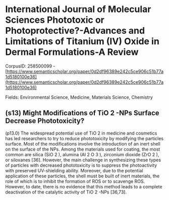 # International Journal of Molecular Sciences Phototoxic or Photoprotective?-Advances and Limitations of Titanium (IV) Oxide in Dermal Formulations-A Review

CorpusID: 258500099 - [https://www.semanticscholar.org/paper/0d2df96389e242c5ce906c51b77a1d5180100e36](https://www.semanticscholar.org/paper/0d2df96389e242c5ce906c51b77a1d5180100e36)

Fields: Environmental Science, Medicine, Materials Science, Chemistry

## (s13) Might Modifications of TiO 2 -NPs Surface Decrease Phototoxicity?
(p13.0) The widespread potential use of TiO 2 in medicine and cosmetics has led researchers to try to reduce phototoxicity by modifying the particles surface. Most of the modifications involve the introduction of an inert shell on the surface of the NPs. Among the materials used for coating, the most common are silica (SiO 2 ), alumina (Al 2 O 3 ), zirconium dioxide (ZrO 2 ), or siloxanes [36]. However, the main challenge in synthesizing these types of particles with decreased phototoxicity is to suppress the photoactivity with preserved UV-shielding ability. Moreover, due to the potential application of these particles, the shell must be built of inert materials, the role of which is to inhibit the formation of ROS or to scavenge ROS. However, to date, there is no evidence that this method leads to a complete deactivation of the catalytic activity of TiO 2 -NPs [36,73].
